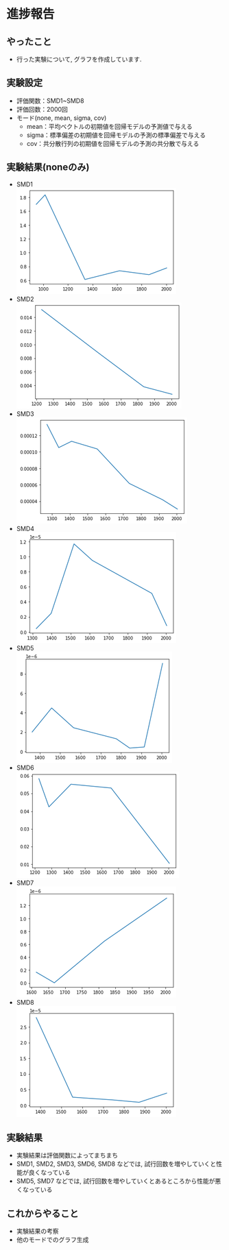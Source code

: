 # 進捗報告

## やったこと
- 行った実験について, グラフを作成しています.

## 実験設定
* 評価関数：SMD1~SMD8
* 評価回数：2000回
* モード(none, mean, sigma, cov)
    * mean：平均ベクトルの初期値を回帰モデルの予測値で与える  
    * sigma：標準偏差の初期値を回帰モデルの予測の標準偏差で与える  
    * cov：共分散行列の初期値を回帰モデルの予測の共分散で与える

## 実験結果(noneのみ)
* SMD1  
![](none_SMD1.png)
* SMD2  
![](none_SMD2.png)
* SMD3  
![](none_SMD3.png)
* SMD4  
![](none_SMD4.png)
* SMD5  
![](none_SMD5.png)
* SMD6  
![](none_SMD6.png)
* SMD7  
![](none_SMD7.png)
* SMD8  
![](none_SMD8.png)

## 実験結果
* 実験結果は評価関数によってまちまち
* SMD1, SMD2, SMD3, SMD6, SMD8 などでは, 試行回数を増やしていくと性能が良くなっている
* SMD5, SMD7 などでは, 試行回数を増やしていくとあるところから性能が悪くなっている

## これからやること
* 実験結果の考察
* 他のモードでのグラフ生成
